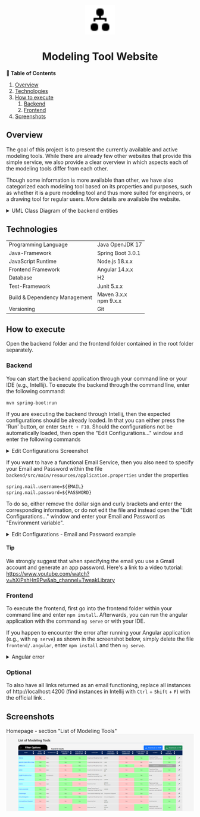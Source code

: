<!-- LOGO -->
<p align="center">
    <img src="frontend/src/assets/icon.svg" alt="logo" width="80px">
</p>

<!-- TITLE -->
<h1 align="center">Modeling Tool Website</h1>

**📖 Table of Contents**
1. [Overview](#overview)
2. [Technologies](#technologies)
3. [How to execute](#how-to-execute)
   1. [Backend](#backend)
   2. [Frontend](#frontend)
4. [Screenshots](#screenshots)

## Overview

The goal of this project is to present the currently available and active modeling tools. While there are already few 
other websites that provide this simple service, we also provide a clear overview in which aspects each of the modeling 
tools differ from each other.

Though some information is more available than other, we have also categorized each modeling tool based on its properties
and purposes, such as whether it is a pure modeling tool and thus more suited for engineers, or a drawing tool for 
regular users. More details are available the website.

<details>
   <summary>UML Class Diagram of the backend entities</summary>

   <img src="./documentation/uml_class_diagram.png" alt="UML Class Diagram">
</details>


## Technologies

<table>
    <tbody>
        <tr>
            <td>Programming Language</td>
            <td>Java OpenJDK 17</td>
        </tr>
        <tr>
            <td>Java-Framework</td>
            <td>Spring Boot 3.0.1</td>
        </tr>
        <tr>
            <td>JavaScript Runtime</td>
            <td>Node.js 18.x.x</td>
        </tr>
        <tr>
            <td>Frontend Framework</td>
            <td>Angular 14.x.x</td>
        </tr>
        <tr>
            <td>Database</td>
            <td>H2</td>
        </tr>
        <tr>
            <td>Test-Framework</td>
            <td>Junit 5.x.x</td>
        </tr>
        <tr>
            <td>Build & Dependency Management</td>
            <td>
                <div>Maven 3.x.x</div>
                <div>npm 9.x.x</div>
            </td>
        </tr>
        <tr>
            <td>Versioning</td>
            <td>Git</td>
        </tr>
    </tbody>
</table>


## How to execute

Open the backend folder and the frontend folder contained in the root folder separately.

### Backend

You can start the backend application through your command line or your IDE (e.g., Intellij).
To execute the backend through the command line, enter the following command:

```
mvn spring-boot:run
```

If you are executing the backend through Intellij, then the expected configurations should be already loaded. In that 
you can either press the 'Run' button, or enter ``Shift + F10``. Should the configurations not be automatically loaded,
then open the "Edit Configurations..." window and enter the following commands

<details>
   <summary>Edit Configurations Screenshot</summary>

   <img src="./documentation/edit_configurations.png" alt="Edit Configurations Screenshot">
</details>

If you want to have a functional Email Service, then you also need to specify your Email and Password within the file 
``backend/src/main/resources/application.properties`` under the properties

```
spring.mail.username=${EMAIL}
spring.mail.password=${PASSWORD}
```

To do so, either remove the dollar sign and curly brackets and enter the corresponding information, or do not edit the
file and instead open the "Edit Configurations..." window and enter your Email and Password as "Environment variable".

<details>
   <summary>Edit Configurations - Email and Password example</summary>

   <img src="./documentation/email_password.png" alt="Email Password Screenshot">
</details>

#### Tip

We strongly suggest that when specifying the email you use a Gmail account and generate an app password. Here's a link
to a video tutorial: https://www.youtube.com/watch?v=hXiPshHn9Pw&ab_channel=TweakLibrary


### Frontend

To execute the frontend, first go into the frontend folder within your command line and enter ``npm install``.
Afterwards, you can run the angular application with the command ``ng serve`` or with your IDE.

If you happen to encounter the error after running your Angular application (e.g., with ``ng serve``) as shown in the 
screenshot below, simply delete the file ``frontend/.angular``, enter ``npm install`` and then ``ng serve``.

<details>
   <summary>Angular error</summary>

   <img src="./documentation/angular_error.png" alt="Angular error">
</details>

### Optional

To also have all links returned as an email functioning, replace all instances of http://localhost:4200 (find instances
in Intellij with ``Ctrl`` + ``Shift`` + ``F``) with the official link .


## Screenshots

Homepage - section "List of Modeling Tools"
<img src="./documentation/list_of_modeling_tools.png">
